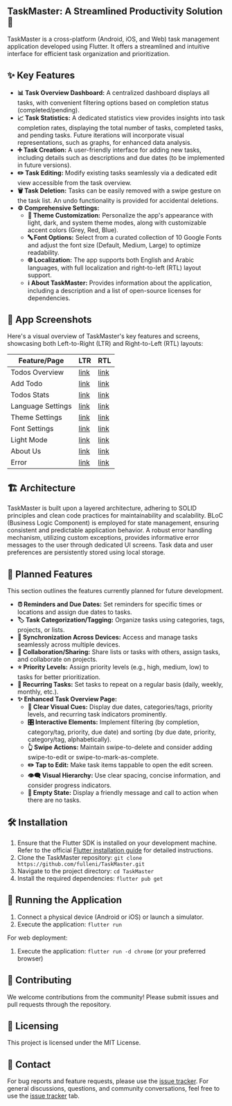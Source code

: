 ## TaskMaster: A Streamlined Productivity Solution 🎯

TaskMaster is a cross-platform (Android, iOS, and Web) task management application developed using Flutter.  It offers a streamlined and intuitive interface for efficient task organization and prioritization.


## ✨ Key Features

*   **📊 Task Overview Dashboard:** A centralized dashboard displays all tasks, with convenient filtering options based on completion status (completed/pending).
*   **📈 Task Statistics:** A dedicated statistics view provides insights into task completion rates, displaying the total number of tasks, completed tasks, and pending tasks. Future iterations will incorporate visual representations, such as graphs, for enhanced data analysis.
*   **➕ Task Creation:** A user-friendly interface for adding new tasks, including details such as descriptions and due dates (to be implemented in future versions).
*   **✏️ Task Editing:** Modify existing tasks seamlessly via a dedicated edit view accessible from the task overview.
*   **🗑️ Task Deletion:** Tasks can be easily removed with a swipe gesture on the task list. An undo functionality is provided for accidental deletions.
*   **⚙️ Comprehensive Settings:**
    *   **🎨 Theme Customization:** Personalize the app's appearance with light, dark, and system theme modes, along with customizable accent colors (Grey, Red, Blue).
    *   **🔤 Font Options:** Select from a curated collection of 10 Google Fonts and adjust the font size (Default, Medium, Large) to optimize readability.
    *   **🌐 Localization:** The app supports both English and Arabic languages, with full localization and right-to-left (RTL) layout support.
    *   **ℹ️ About TaskMaster:** Provides information about the application, including a description and a list of open-source licenses for dependencies.

## 📱 App Screenshots

Here's a visual overview of TaskMaster's key features and screens, showcasing both Left-to-Right (LTR) and Right-to-Left (RTL) layouts:

| Feature/Page | LTR | RTL |
|---|---|---|
| Todos Overview | <a href="https://github.com/fulleni/TaskMaster/blob/main/assets/screenshots/todos_overview_ltr.png?raw=true" target="_blank">link</a> | <a href="https://github.com/fulleni/TaskMaster/blob/main/assets/screenshots/todos_overview_rtl.png?raw=true" target="_blank">link</a> |
| Add Todo | <a href="https://github.com/fulleni/TaskMaster/blob/main/assets/screenshots/add_todo_ltr.png?raw=true" target="_blank">link</a> | <a href="https://github.com/fulleni/TaskMaster/blob/main/assets/screenshots/add_todo_rtl.png?raw=true" target="_blank">link</a> |
| Todos Stats | <a href="https://github.com/fulleni/TaskMaster/blob/main/assets/screenshots/todos_stats_ltr.png?raw=true" target="_blank">link</a> | <a href="https://github.com/fulleni/TaskMaster/blob/main/assets/screenshots/todos_stats_rtl.png?raw=true" target="_blank">link</a> |
| Language Settings | <a href="https://github.com/fulleni/TaskMaster/blob/main/assets/screenshots/language_settings_ltr.png?raw=true" target="_blank">link</a> | <a href="https://github.com/fulleni/TaskMaster/blob/main/assets/screenshots/language_settings_rtl.png?raw=true" target="_blank">link</a> |
| Theme Settings | <a href="https://github.com/fulleni/TaskMaster/blob/main/assets/screenshots/theme_settings_ltr.png?raw=true" target="_blank">link</a> | <a href="https://github.com/fulleni/TaskMaster/blob/main/assets/screenshots/theme_settings_rtl.png?raw=true" target="_blank">link</a> |
| Font Settings | <a href="https://github.com/fulleni/TaskMaster/blob/main/assets/screenshots/font_settings_ltr.png?raw=true" target="_blank">link</a> | <a href="https://github.com/fulleni/TaskMaster/blob/main/assets/screenshots/font_settings_rtl.png?raw=true" target="_blank">link</a> |
| Light Mode | <a href="https://github.com/fulleni/TaskMaster/blob/main/assets/screenshots/light_mode_ltr.png?raw=true" target="_blank">link</a> | <a href="https://github.com/fulleni/TaskMaster/blob/main/assets/screenshots/light_mode_rtl.png?raw=true" target="_blank">link</a> |
| About Us | <a href="https://github.com/fulleni/TaskMaster/blob/main/assets/screenshots/about_us_ltr.png?raw=true" target="_blank">link</a> | <a href="https://github.com/fulleni/TaskMaster/blob/main/assets/screenshots/about_us_rtl.png?raw=true" target="_blank">link</a> |
| Error | <a href="https://github.com/fulleni/TaskMaster/blob/main/assets/screenshots/error_ltr.png?raw=true" target="_blank">link</a> | <a href="https://github.com/fulleni/TaskMaster/blob/main/assets/screenshots/error_rtl.png?raw=true" target="_blank">link</a> |

## 🏗️ Architecture

TaskMaster is built upon a layered architecture, adhering to SOLID principles and clean code practices for maintainability and scalability. BLoC (Business Logic Component) is employed for state management, ensuring consistent and predictable application behavior. A robust error handling mechanism, utilizing custom exceptions, provides informative error messages to the user through dedicated UI screens. Task data and user preferences are persistently stored using local storage.

## 🚀 Planned Features

This section outlines the features currently planned for future development.

*   **⏰ Reminders and Due Dates:** Set reminders for specific times or locations and assign due dates to tasks.
*   **🏷️ Task Categorization/Tagging:** Organize tasks using categories, tags, projects, or lists.
*   **🔄 Synchronization Across Devices:** Access and manage tasks seamlessly across multiple devices.
*   **🤝 Collaboration/Sharing:** Share lists or tasks with others, assign tasks, and collaborate on projects.
*   **⭐ Priority Levels:** Assign priority levels (e.g., high, medium, low) to tasks for better prioritization.
*   **🔁 Recurring Tasks:** Set tasks to repeat on a regular basis (daily, weekly, monthly, etc.).
*   **✨ Enhanced Task Overview Page:**
    *   **📅 Clear Visual Cues:** Display due dates, categories/tags, priority levels, and recurring task indicators prominently.
    *   **🎛️ Interactive Elements:** Implement filtering (by completion, category/tag, priority, due date) and sorting (by due date, priority, category/tag, alphabetically).
    *   **👆 Swipe Actions:** Maintain swipe-to-delete and consider adding swipe-to-edit or swipe-to-mark-as-complete.
    *   **✏️ Tap to Edit:** Make task items tappable to open the edit screen.
    *   **👁️‍🗨️ Visual Hierarchy:** Use clear spacing, concise information, and consider progress indicators.
    *   **📜 Empty State:** Display a friendly message and call to action when there are no tasks.

## 🛠️ Installation

1.  Ensure that the Flutter SDK is installed on your development machine. Refer to the official [Flutter installation guide](https://flutter.dev/docs/get-started/install) for detailed instructions.
2.  Clone the TaskMaster repository: `git clone https://github.com/fulleni/TaskMaster.git`
3.  Navigate to the project directory: `cd TaskMaster`
4.  Install the required dependencies: `flutter pub get`

## 🏃 Running the Application

1.  Connect a physical device (Android or iOS) or launch a simulator.
2.  Execute the application: `flutter run`

For web deployment:

1.  Execute the application: `flutter run -d chrome` (or your preferred browser)

## 🙌 Contributing

We welcome contributions from the community! Please submit issues and pull requests through the repository.

## 📜 Licensing

This project is licensed under the MIT License.

## 💬 Contact

For bug reports and feature requests, please use the [issue tracker](https://github.com/fulleni/TaskMaster/issues). For general discussions, questions, and community conversations, feel free to use the [issue tracker](https://github.com/fulleni/TaskMaster/discussions) tab.
